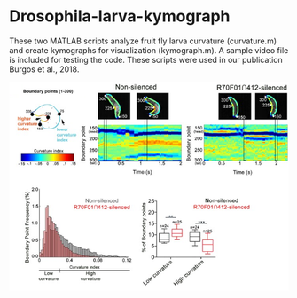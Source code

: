# Drosophila-larva-kymograph

These two MATLAB scripts analyze fruit fly larva curvature (curvature.m) and create kymographs for visualization (kymograph.m). A sample video file is included for testing the code. These scripts were used in our publication Burgos et al., 2018.

![](kymo_readme_img.png)
